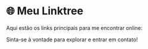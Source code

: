 # 🌐 Meu Linktree

Aqui estão os links principais para me encontrar online:

Sinta-se à vontade para explorar e entrar em contato!
